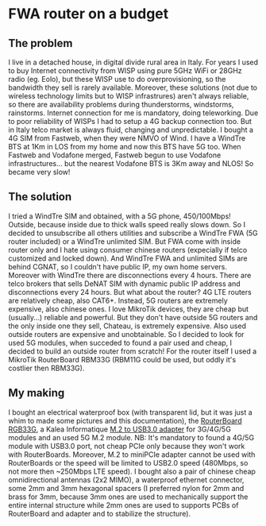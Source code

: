 # FWA router on a budget

## The problem

I live in a detached house, in digital divide rural area in Italy. For years I used to buy Internet connectivity from WISP using pure 5GHz WiFi or 28GHz radio (eg. Eolo), but these WISP use to do overprovisioning, so the bandwidth they sell is rarely available. 
Moreover, these solutions (not due to wireless technology limits but to WISP infrastrures) aren't always reliable, so there are availability problems during thunderstorms, windstorms, rainstorms. Internet connection for me is mandatory, doing teleworking.
Due to poor reliability of WISPs I had to setup a 4G backup connection too. But in Italy telco market is always fluid, changing and unpredictable. I bought a 4G SIM from Fastweb, when they were NMVO of Wind. 
I have a WindTre BTS at 1Km in LOS from my home and now this BTS have 5G too. When Fastweb and Vodafone merged, Fastweb begun to use Vodafone infrastructures... but the nearest Vodafone BTS is 3Km away and NLOS! So became very slow!

## The solution

I tried a WindTre SIM and obtained, with a 5G phone, 450/100Mbps! Outside, because inside due to thick walls speed really slows down. So I decided to unsubscribe all others utilities and subscribe a WindTre FWA (5G router included) or a WindTre unlimited SIM.
But FWA come with inside router only and I hate using consumer chinese routers (expecially if telco customized and locked down). And WindTre FWA and unlimited SIMs are behind CGNAT, so I couldn't have public IP, my own home servers. Moreover with WindTre there are disconnections every 4 hours.
There are telco brokers that sells DeNAT SIM with dynamic public IP address and disconnections every 24 hours. But what about the router? 4G LTE routers are relatively cheap, also CAT6+. Instead, 5G routers are extremely expensive, also chinese ones.
I love MikroTik devices, they are cheap but (usually...) reliable and powerful. But they don't have outside 5G routers and the only inside one they sell, Chateau, is extremely expensive. Also used outside routers are expensive and unobtainable.
So I decided to look for used 5G modules, when succeded to found a pair used and cheap, I decided to build an outside router from scratch! For the router itself I used a MikroTik RouterBoard RBM33G (RBM11G could be used, but oddly it's costlier then RBM33G).

## My making

I bought an electrical waterproof box (with transparent lid, but it was just a whim to made some pictures and this documentation), the [RouterBoard RGB33G](https://mikrotik.com/product/rbm33g), a Kalea Informatique [M.2 to USB3.0 adapter](https://www.kalea-informatique.com/m-2-ngff-3g-4g-5g-module-to-usb-3-0-adapter-with-dual-sim-card-slot-and-power.htm) for 3G/4G/5G modules and an used 5G M.2 module.
NB: It's mandatory to found a 4G/5G module with USB3.0 port, not cheap PCIe only because they won't work with RouterBoards. Moreover, M.2 to miniPCIe adapter cannot be used with RouterBoards or the speed will be limited to USB2.0 speed (480Mbps, so not more then ~250Mbps LTE speed).
I bought also a pair of chinese cheap omnidirectional antennas (2x2 MIMO), a waterproof ethernet connector, some 2mm and 3mm hexagonal spacers (I preferred nylon for 2mm and brass for 3mm, because 3mm ones are used to mechanically support the entire internal structure while 2mm ones 
are used to supports PCBs of RouterBoard and adapter and to stabilize the structure).
